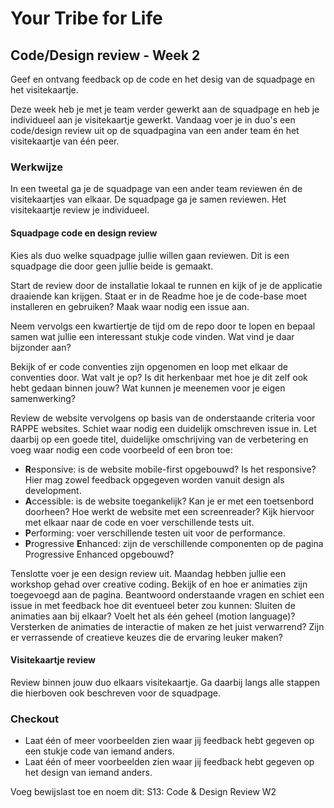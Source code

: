 # Your Tribe for Life

## Code/Design review - Week 2

Geef en ontvang feedback op de code en het desig van de squadpage en het visitekaartje.

Deze week heb je met je team verder gewerkt aan de squadpage en heb je individueel aan je visitekaartje gewerkt. Vandaag voer je in duo's een code/design review uit op de squadpagina van een ander team én het visitekaartje van één peer. 

### Werkwijze
In een tweetal ga je de squadpage van een ander team reviewen én de visitekaartjes van elkaar. De squadpage ga je samen reviewen. Het visitekaartje review je individueel. 

#### Squadpage code en design review
Kies als duo welke squadpage jullie willen gaan reviewen. Dit is een squadpage die door geen jullie beide is gemaakt. 

Start de review door de installatie lokaal te runnen en kijk of je de applicatie draaiende kan krijgen. Staat er in de Readme hoe je de code-base moet installeren en gebruiken? Maak waar nodig een issue aan.

Neem vervolgs een kwartiertje de tijd om de repo door te lopen en bepaal samen wat jullie een interessant stukje code vinden. Wat vind je daar bijzonder aan?  

Bekijk of er code conventies zijn opgenomen en loop met elkaar de conventies door. Wat valt je op? Is dit herkenbaar met hoe je dit zelf ook hebt gedaan binnen jouw? Wat kunnen je meenemen voor je eigen samenwerking?

Review de website vervolgens op basis van de onderstaande criteria voor RAPPE websites. Schiet waar nodig een duidelijk omschreven issue in. Let daarbij op een goede titel, duidelijke omschrijving van de verbetering en voeg waar nodig een code voorbeeld of een bron toe:
- **R**esponsive: is de website mobile-first opgebouwd? Is het responsive? Hier mag zowel feedback opgegeven worden vanuit design als development.
- **A**ccessible: is de website toegankelijk? Kan je er met een toetsenbord doorheen? Hoe werkt de website met een screenreader? Kijk hiervoor met elkaar naar de code en voer verschillende tests uit.
- **P**erforming: voer verschillende testen uit voor de performance.
- **P**rogressive **E**nhanced: zijn de verschillende componenten op de pagina Progressive Enhanced opgebouwd?

Tenslotte voer je een design review uit. Maandag hebben jullie een workshop gehad over creative coding. Bekijk of en hoe er animaties zijn toegevoegd aan de pagina. Beantwoord onderstaande vragen en schiet een issue in met feedback hoe dit eventueel beter zou kunnen: Sluiten de animaties aan bij elkaar? Voelt het als één geheel (motion language)? Versterken de animaties de interactie of maken ze het juist verwarrend? Zijn er verrassende of creatieve keuzes die de ervaring leuker maken?

#### Visitekaartje review
Review binnen jouw duo elkaars visitekaartje. Ga daarbij langs alle stappen die hierboven ook  beschreven voor de squadpage. 

### Checkout
- Laat één of meer voorbeelden zien waar jij feedback hebt gegeven op een stukje code van iemand anders.
- Laat één of meer voorbeelden zien waar jij feedback hebt gegeven op het design van iemand anders. 

Voeg bewijslast toe en noem dit: S13: Code & Design Review W2
